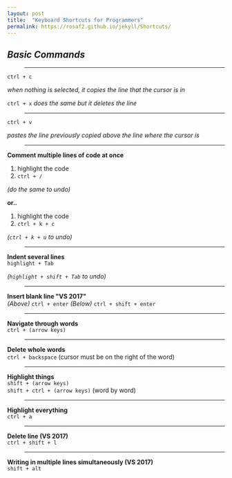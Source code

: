 ```yaml
---
layout: post
title:  "Keyboard Shortcuts for Programmers"
permalink: https://rosaf2.github.io/jekyll/Shortcuts/
---
```

## *Basic Commands*

>---

`ctrl + c`  

*when nothing is selected, it copies the line that the cursor is in*  

`ctrl + x` *does the same but it deletes the line*

>---

`ctrl + v`

*pastes the line previously copied above the line where the cursor is*

>---

**Comment multiple lines of code at once**  
1. highlight the code
1.  `ctrl + /`  

*(do the same to undo)* 

**or..**  
1. highlight the code
1.  `ctrl + k + c`  

*(`ctrl + k + u` to undo)* 

>---

**Indent several lines**  
`highlight + Tab`

*(`highlight + shift + Tab` to undo)*

>---

**Insert blank line "VS 2017"**  
*(Above)*
`ctrl + enter`
*(Below)*
`ctrl + shift + enter`

>---

**Navigate through words**  
`ctrl + (arrow keys)`

>---

**Delete whole words**  
`ctrl + backspace` (cursor must be on the right of the word)

>---

**Highlight things**  
`shift + (arrow keys)`  
`shift + ctrl + (arrow keys)` (word by word)

>---

**Highlight everything**  
`ctrl + a`

>---

**Delete line (VS 2017)**  
`ctrl + shift + l`

>---

**Writing in multiple lines simultaneously (VS 2017)**  
`shift + alt`



